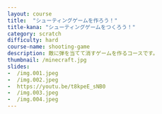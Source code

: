 ```yaml
---
layout: course
title:  "シューティングゲームを作ろう！"
title-kana: "シューティングゲームをつくろう！"
category: scratch
difficulty: hard
course-name: shooting-game
description: 敵に弾を当てて消すゲームを作るコースです。
thumbnail: /minecraft.jpg
slides:
-  /img.001.jpeg
-  /img.002.jpeg
-  https://youtu.be/t8kpeE_sNB0
-  /img.003.jpeg
-  /img.004.jpeg
---
```

